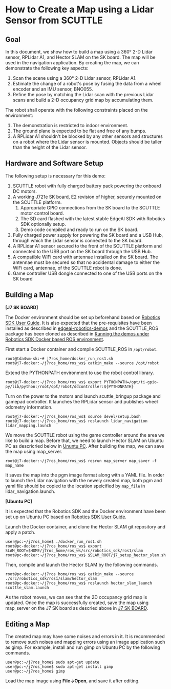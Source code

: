 How to Create a Map using a Lidar Sensor from SCUTTLE
====================================================

## Goal

In this document, we show how to build a map using a 360&deg; 2-D Lidar sensor, RPLidar A1, and Hector SLAM on the SK board. The map will be used in the navigation application. By creating the map, we can demonstrate the following key aspects:

1. Scan the scene using a 360&deg; 2-D Lidar sensor, RPLidar A1. 
2. Estimate the change of a robot's pose by fusing the data from a wheel encoder and an IMU sensor, BNO055. 
3. Refine the pose by matching the Lidar scan with the previous Lidar scans and build a 2-D occupancy grid map by accumulating them. 

The robot shall operate with the following constraints placed on the environment:
1. The demonstration is restricted to indoor environment.
2. The ground plane is expected to be flat and free of any bumps.
3. A RPLidar A1 shouldn't be blocked by any other sensors and structures on a robot where the Lidar sensor is mounted. Objects should be taller than the height of the Lidar sensor.

## Hardware and Software Setup

The following setup is necessary for this demo:

1. SCUTTLE robot with fully charged battery pack powering the onboard DC motors.
2. A working J721e SK board, E2 revision of higher, securely mounted on the SCUTTLE platform. 
   1. Appropriate GPIO connections from the SK board to the SCUTTLE motor control board.
   2. The SD card flashed with the latest stable EdgeAI SDK with Robotics SDK optionally setup. <br/>
   3. Demo code compiled and ready to run on the SK board.
3. Fully charged power supply for powering the SK board and a USB Hub, through which the Lidar sensor is connected to the SK board.
4. A RPLidar A1 sensor secured to the front of the SCUTTLE platform and connected to the USB port on the SK board through the USB Hub. 
5. A compatible WiFi card with antennae installed on the SK board. The antennae must be secured so that no accidental damage to either the WiFi card, antennae, of the SCUTTLE robot is done.
6. Game controller USB dongle connected to one of the USB ports on the SK board

## Building a Map

**[J7 SK BOARD]**

The Docker environment should be set up beforehand based on [Robotics SDK User Guide](https://software-dl.ti.com/jacinto7/esd/robotics-sdk/08_02_00/docs/source/docker/README.html#setting-up-robotics-kit-environment). It is also expected that the pre-requisites have been installed as described in [edgeai-robotics-demos](../../../README.md) and the SCUTTLE_ROS package has been cloned as described in [Running the demos under Robotics SDK Docker based ROS environment](../../../ros1/README.md).
 
First start a Docker container and compile SCUTTLE_ROS in `/opt/robot`.

```shell
root@tda4vm-sk:~# j7ros_home/docker_run_ros1.sh
root@j7-docker:~/j7ros_home/ros_ws$ catkin_make --source /opt/robot
```

Extend the PYTHONPATH environment to use the robot control library.

``` shell
root@j7-docker:~/j7ros_home/ros_ws$ export PYTHONPATH=/opt/ti-gpio-py/lib/python:/root/opt/robot/ddcontroller:${PYTHONPATH}
```

Turn on the power to the motors and launch scuttle_bringup package and gamepad controller. It launches the RPLidar sensor and publishes wheel odometry information.

```shell
root@j7-docker:~/j7ros_home/ros_ws$ source devel/setup.bash
root@j7-docker:~/j7ros_home/ros_ws$ roslaunch lidar_navigation lidar_mapping.launch
```

We move the SCUTTLE robot using the game controller around the area we like to build a map. Before that, we need to launch Hector SLAM on Ubuntu PC as descricried below in [Ununtu PC](#ubuntu_pc). <a name="j7_sk"> After building the map, we can save the map using map_server. </a>

```shell
root@j7-docker:~/j7ros_home/ros_ws$ rosrun map_server map_saver -f map_name
```

It saves the map into the pgm image format along with a YAML file. In order to launch the Lidar navigation with the newely created map, both pgm and yaml file should be copied to the location speicified by `map_file` in lidar_navigation.launch.

**[Ubuntu PC]**

It is expected that the Robotics SDK and the Docker environment have been set up on Ubuntu PC based on [Robotics SDK User Guide](https://software-dl.ti.com/jacinto7/esd/robotics-sdk/08_02_00/docs/source/docker/README.html#setting-up-robotics-kit-environment). 

Launch the Docker container, and clone the Hector SLAM git repository and apply a patch. 

``` shell
user@pc:~/j7ros_home$ ./docker_run_ros1.sh
root@pc-docker:~/j7ros_home/ros_ws$ export SLAM_ROOT=$HOME/j7ros_home/ros_ws/src/robotics_sdk/ros1/slam
root@pc-docker:~/j7ros_home/ros_ws$ $SLAM_ROOT/j7_setup_hector_slam.sh
```

<a name="ubuntu_pc">
Then, compile and launch the Hector SLAM by the following commands.
</a>

``` shell
root@pc-docker:~/j7ros_home/ros_ws$ catkin_make --source ./src/robotics_sdk/ros1/slam/hector_slam
root@pc-docker:~/j7ros_home/ros_ws$ roslaunch hector_slam_launch scuttle_slam.launch
```

As the robot moves, we can see that the 2D occupancy grid map is updated. Once the map is successfully created, save the map using map_server on the J7 SK board as descried above in [J7 SK BOARD](#j7_sk).


## Editing a Map
The created map may have some noises and errors in it. It is recommended to remove such noises and mapping errors using an image application such as gimp. For example, install and run gimp on Ubuntu PC by the following commands.

```shell
user@pc:~/j7ros_home$ sudo apt-get update
user@pc:~/j7ros_home$ sudo apt-get install gimp
user@pc:~/j7ros_home$ gimp
```

Load the map image using **File->Open**, and save it after editing.

